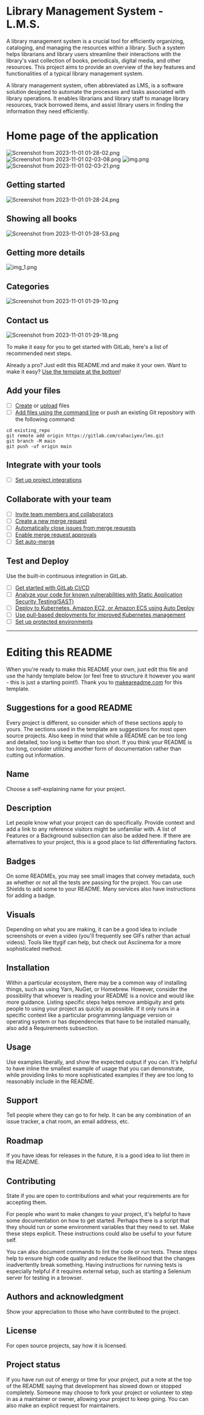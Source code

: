 # Library Management System - L.M.S.
A library management system is a crucial tool for efficiently organizing, cataloging, and managing the resources within a library. Such a system helps librarians and library users streamline their interactions with the library's vast collection of books, periodicals, digital media, and other resources. This project aims to provide an overview of the key features and functionalities of a typical library management system.

A library management system, often abbreviated as LMS, is a software solution designed to automate the processes and tasks associated with library operations. It enables librarians and library staff to manage library resources, track borrowed items, and assist library users in finding the information they need efficiently.
# Home page of the application
![Screenshot from 2023-11-01 01-28-02.png](..%2F..%2F..%2F..%2F..%2F..%2F..%2Fhome%2Fmehman%2FPictures%2FScreenshots%2FScreenshot%20from%202023-11-01%2001-28-02.png)
![Screenshot from 2023-11-01 02-03-08.png](..%2F..%2F..%2F..%2F..%2F..%2F..%2Fhome%2Fmehman%2FPictures%2FScreenshots%2FScreenshot%20from%202023-11-01%2002-03-08.png)
![img.png](img.png)
![Screenshot from 2023-11-01 02-03-21.png](..%2F..%2F..%2F..%2F..%2F..%2F..%2Fhome%2Fmehman%2FPictures%2FScreenshots%2FScreenshot%20from%202023-11-01%2002-03-21.png)

## Getting started
![Screenshot from 2023-11-01 01-28-24.png](..%2F..%2F..%2F..%2F..%2F..%2F..%2Fhome%2Fmehman%2FPictures%2FScreenshots%2FScreenshot%20from%202023-11-01%2001-28-24.png)
## Showing all books
![Screenshot from 2023-11-01 01-28-53.png](..%2F..%2F..%2F..%2F..%2F..%2F..%2Fhome%2Fmehman%2FPictures%2FScreenshots%2FScreenshot%20from%202023-11-01%2001-28-53.png)
## Getting more details
![img_1.png](img_1.png)
## Categories
![Screenshot from 2023-11-01 01-29-10.png](..%2F..%2F..%2F..%2F..%2F..%2F..%2Fhome%2Fmehman%2FPictures%2FScreenshots%2FScreenshot%20from%202023-11-01%2001-29-10.png)
## Contact us
![Screenshot from 2023-11-01 01-29-18.png](..%2F..%2F..%2F..%2F..%2F..%2F..%2Fhome%2Fmehman%2FPictures%2FScreenshots%2FScreenshot%20from%202023-11-01%2001-29-18.png)


To make it easy for you to get started with GitLab, here's a list of recommended next steps.

Already a pro? Just edit this README.md and make it your own. Want to make it easy? [Use the template at the bottom](#editing-this-readme)!

## Add your files

- [ ] [Create](https://docs.gitlab.com/ee/user/project/repository/web_editor.html#create-a-file) or [upload](https://docs.gitlab.com/ee/user/project/repository/web_editor.html#upload-a-file) files
- [ ] [Add files using the command line](https://docs.gitlab.com/ee/gitlab-basics/add-file.html#add-a-file-using-the-command-line) or push an existing Git repository with the following command:

```
cd existing_repo
git remote add origin https://gitlab.com/cahaciyev/lms.git
git branch -M main
git push -uf origin main
```

## Integrate with your tools

- [ ] [Set up project integrations](https://gitlab.com/cahaciyev/lms/-/settings/integrations)

## Collaborate with your team

- [ ] [Invite team members and collaborators](https://docs.gitlab.com/ee/user/project/members/)
- [ ] [Create a new merge request](https://docs.gitlab.com/ee/user/project/merge_requests/creating_merge_requests.html)
- [ ] [Automatically close issues from merge requests](https://docs.gitlab.com/ee/user/project/issues/managing_issues.html#closing-issues-automatically)
- [ ] [Enable merge request approvals](https://docs.gitlab.com/ee/user/project/merge_requests/approvals/)
- [ ] [Set auto-merge](https://docs.gitlab.com/ee/user/project/merge_requests/merge_when_pipeline_succeeds.html)

## Test and Deploy

Use the built-in continuous integration in GitLab.

- [ ] [Get started with GitLab CI/CD](https://docs.gitlab.com/ee/ci/quick_start/index.html)
- [ ] [Analyze your code for known vulnerabilities with Static Application Security Testing(SAST)](https://docs.gitlab.com/ee/user/application_security/sast/)
- [ ] [Deploy to Kubernetes, Amazon EC2, or Amazon ECS using Auto Deploy](https://docs.gitlab.com/ee/topics/autodevops/requirements.html)
- [ ] [Use pull-based deployments for improved Kubernetes management](https://docs.gitlab.com/ee/user/clusters/agent/)
- [ ] [Set up protected environments](https://docs.gitlab.com/ee/ci/environments/protected_environments.html)

***

# Editing this README

When you're ready to make this README your own, just edit this file and use the handy template below (or feel free to structure it however you want - this is just a starting point!). Thank you to [makeareadme.com](https://www.makeareadme.com/) for this template.

## Suggestions for a good README
Every project is different, so consider which of these sections apply to yours. The sections used in the template are suggestions for most open source projects. Also keep in mind that while a README can be too long and detailed, too long is better than too short. If you think your README is too long, consider utilizing another form of documentation rather than cutting out information.

## Name
Choose a self-explaining name for your project.

## Description
Let people know what your project can do specifically. Provide context and add a link to any reference visitors might be unfamiliar with. A list of Features or a Background subsection can also be added here. If there are alternatives to your project, this is a good place to list differentiating factors.

## Badges
On some READMEs, you may see small images that convey metadata, such as whether or not all the tests are passing for the project. You can use Shields to add some to your README. Many services also have instructions for adding a badge.

## Visuals
Depending on what you are making, it can be a good idea to include screenshots or even a video (you'll frequently see GIFs rather than actual videos). Tools like ttygif can help, but check out Asciinema for a more sophisticated method.

## Installation
Within a particular ecosystem, there may be a common way of installing things, such as using Yarn, NuGet, or Homebrew. However, consider the possibility that whoever is reading your README is a novice and would like more guidance. Listing specific steps helps remove ambiguity and gets people to using your project as quickly as possible. If it only runs in a specific context like a particular programming language version or operating system or has dependencies that have to be installed manually, also add a Requirements subsection.

## Usage
Use examples liberally, and show the expected output if you can. It's helpful to have inline the smallest example of usage that you can demonstrate, while providing links to more sophisticated examples if they are too long to reasonably include in the README.

## Support
Tell people where they can go to for help. It can be any combination of an issue tracker, a chat room, an email address, etc.

## Roadmap
If you have ideas for releases in the future, it is a good idea to list them in the README.

## Contributing
State if you are open to contributions and what your requirements are for accepting them.

For people who want to make changes to your project, it's helpful to have some documentation on how to get started. Perhaps there is a script that they should run or some environment variables that they need to set. Make these steps explicit. These instructions could also be useful to your future self.

You can also document commands to lint the code or run tests. These steps help to ensure high code quality and reduce the likelihood that the changes inadvertently break something. Having instructions for running tests is especially helpful if it requires external setup, such as starting a Selenium server for testing in a browser.

## Authors and acknowledgment
Show your appreciation to those who have contributed to the project.

## License
For open source projects, say how it is licensed.

## Project status
If you have run out of energy or time for your project, put a note at the top of the README saying that development has slowed down or stopped completely. Someone may choose to fork your project or volunteer to step in as a maintainer or owner, allowing your project to keep going. You can also make an explicit request for maintainers.
